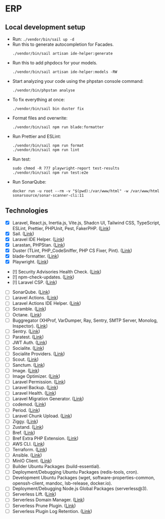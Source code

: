 # ERP
## Local development setup
- Run: `./vendor/bin/sail up -d`
- Run this to generate autocompletion for Facades.
    ```
    ./vendor/bin/sail artisan ide-helper:generate
    ```
- Run this to add phpdocs for your models.
    ```
    ./vendor/bin/sail artisan ide-helper:models -RW
    ```
- Start analyzing your code using the phpstan console command:
    ```
    ./vendor/bin/phpstan analyse
    ```
- To fix everything at once:
    ```
    ./vendor/bin/sail bin duster fix
    ```
- Format files and overwrite:
    ```
    ./vendor/bin/sail npm run blade:formatter
    ```
- Run Prettier and ESLint:
    ```
    ./vendor/bin/sail npm run format
    ./vendor/bin/sail npm run lint
    ```
- Run test:
    ```
    sudo chmod -R 777 playwright-report test-results
    ./vendor/bin/sail npm run test:e2e
    ```
- Run SonarQube:
    ```
    docker run -u root --rm -v "$(pwd):/var/www/html" -w /var/www/html sonarsource/sonar-scanner-cli:11

    ```
## Technologies
- [x] Laravel, React.js, Inertia.js, Vite.js, Shadcn UI, Tailwind CSS, TypeScript, ESLint, Prettier, PHPUnit, Pest, FakerPHP. ([Link](https://ui.shadcn.com/docs/installation/laravel))
- [x] Sail. ([Link](https://laravel.com/docs/12.x/sail))
- [x] Laravel IDE Helper. ([Link](https://github.com/barryvdh/laravel-ide-helper))
- [x] Larastan, PHPStan. ([Link](https://github.com/larastan/larastan))
- [x] Duster (TLint, PHP_CodeSniffer, PHP CS Fixer, Pint). ([Link](https://github.com/tighten/duster))
- [x] blade-formatter. ([Link](https://github.com/shufo/blade-formatter))
- [x] Playwright. ([Link](https://playwright.dev/docs/intro))
- [!] Security Advisories Health Check. ([Link](https://github.com/spatie/security-advisories-health-check))
- [!] npm-check-updates. ([Link](https://github.com/raineorshine/npm-check-updates))
- [!] Laravel CSP. ([Link](https://github.com/spatie/laravel-csp))
- [ ] SonarQube. ([Link](https://docs.sonarsource.com/sonarqube-community-build/server-installation/from-docker-image/installation-overview))
- [ ] Laravel Actions. ([Link](https://github.com/lorisleiva/laravel-actions))
- [ ] Laravel Actions IDE Helper. ([Link](https://github.com/Wulfheart/laravel-actions-ide-helper))
- [ ] Scramble. ([Link](https://github.com/dedoc/scramble))
- [ ] Octane. ([Link](https://laravel.com/docs/12.x/octane))
- [ ] Buggregator (XHProf, VarDumper, Ray, Sentry, SMTP Server, Monolog, Inspector). ([Link](https://docs.buggregator.dev/))
- [ ] Sentry. ([Link](https://docs.sentry.io/platforms/php/guides/laravel/))
- [ ] Paratest. ([Link](https://github.com/paratestphp/paratest))
- [ ] JWT Auth. ([Link](https://github.com/tymondesigns/jwt-auth))
- [ ] Socialite. ([Link](https://laravel.com/docs/12.x/socialite))
- [ ] Socialite Providers. ([Link](https://socialiteproviders.com/usage/))
- [ ] Scout. ([Link](https://laravel.com/docs/12.x/scout))
- [ ] Sanctum. ([Link](https://laravel.com/docs/12.x/sanctum))
- [ ] Image. ([Link](https://github.com/spatie/image))
- [ ] Image Optimizer. ([Link](https://github.com/spatie/image-optimizer))
- [ ] Laravel Permission. ([Link](https://github.com/spatie/laravel-permission))
- [ ] Laravel Backup. ([Link](https://github.com/spatie/laravel-backup))
- [ ] Laravel Health. ([Link](https://github.com/spatie/laravel-health))
- [ ] Laravel Migration Generator. ([Link](https://github.com/kitloong/laravel-migrations-generator))
- [ ] codemod. ([Link](https://docs.codemod.com/guides/migrations/react-18-19))
- [ ] Period. ([Link](https://github.com/spatie/period))
- [ ] Laravel Chunk Upload. ([Link](https://github.com/pionl/laravel-chunk-upload))
- [ ] Ziggy. ([Link](https://github.com/tighten/ziggy))
- [ ] Zustand. ([Link](https://github.com/pmndrs/zustand))
- [ ] Bref. ([Link](https://bref.sh/docs/laravel/getting-started))
- [ ] Bref Extra PHP Extension. ([Link](https://github.com/brefphp/extra-php-extensions))
- [ ] AWS CLI. ([Link](https://github.com/aws/aws-cli))
- [ ] Terraform. ([Link](https://developer.hashicorp.com/terraform/tutorials/aws-get-started/install-cli))
- [ ] Ansible. ([Link](https://docs.ansible.com/ansible/latest/installation_guide/installation_distros.html#installing-ansible-on-ubuntu))
- [ ] MinIO Client. ([Link](https://github.com/minio/mc))
- [ ] Builder Ubuntu Packages (build-essential).
- [ ] Deployment/Debugging Ubuntu Packages (redis-tools, cron).
- [ ] Development Ubuntu Packages (wget, software-properties-common, openssh-client, mandoc, lsb-release, docker.io).
- [ ] Deployment/Debugging Node.js Global Packages (serverless@3).
- [ ] Serverless Lift. ([Link](https://www.serverless.com/plugins/serverless-lift))
- [ ] Serverless Domain Manager. ([Link](https://www.serverless.com/plugins/serverless-domain-manager))
- [ ] Serverless Prune Plugin. ([Link](https://www.serverless.com/plugins/serverless-prune-plugin))
- [ ] Serverless Plugin Log Retention. ([Link](https://www.serverless.com/plugins/serverless-plugin-log-retention))
